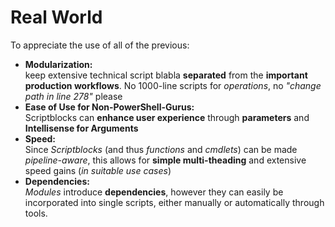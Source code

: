 # Real World

To appreciate the use of all of the previous:

- **Modularization:**  
  keep extensive technical script blabla **separated** from the **important production workflows**. No 1000-line scripts for *operations*, no *"change path in line 278"* please
- **Ease of Use for Non-PowerShell-Gurus:**  
  Scriptblocks can **enhance user experience** through **parameters** and **Intellisense for Arguments**
- **Speed:**      
  Since *Scriptblocks* (and thus *functions* and *cmdlets*) can be made *pipeline-aware*, this allows for **simple multi-theading** and extensive speed gains (*in suitable use cases*)
- **Dependencies:**      
  *Modules* introduce **dependencies**, however they can easily be incorporated into single scripts, either manually or automatically through tools.

